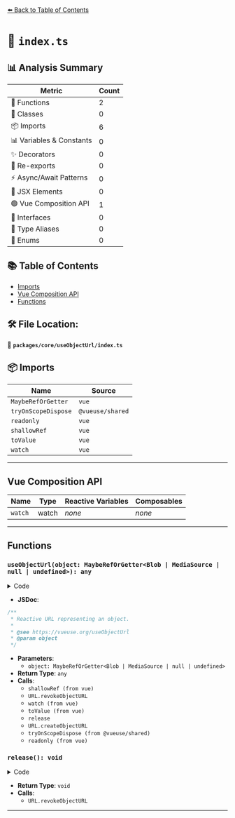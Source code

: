 [⬅️ Back to Table of Contents](../../../index.md)

# 📄 `index.ts`

## 📊 Analysis Summary

| Metric | Count |
|--------|-------|
| 🔧 Functions | 2 |
| 🧱 Classes | 0 |
| 📦 Imports | 6 |
| 📊 Variables & Constants | 0 |
| ✨ Decorators | 0 |
| 🔄 Re-exports | 0 |
| ⚡ Async/Await Patterns | 0 |
| 💠 JSX Elements | 0 |
| 🟢 Vue Composition API | 1 |
| 📐 Interfaces | 0 |
| 📑 Type Aliases | 0 |
| 🎯 Enums | 0 |

## 📚 Table of Contents

- [Imports](#imports)
- [Vue Composition API](#vue-composition-api)
- [Functions](#functions)

## 🛠️ File Location:
📂 **`packages/core/useObjectUrl/index.ts`**

## 📦 Imports

| Name | Source |
|------|--------|
| `MaybeRefOrGetter` | `vue` |
| `tryOnScopeDispose` | `@vueuse/shared` |
| `readonly` | `vue` |
| `shallowRef` | `vue` |
| `toValue` | `vue` |
| `watch` | `vue` |


---

## Vue Composition API

| Name | Type | Reactive Variables | Composables |
|------|------|-------------------|-------------|
| `watch` | watch | *none* | *none* |


---

## Functions

### `useObjectUrl(object: MaybeRefOrGetter<Blob | MediaSource | null | undefined>): any`

<details><summary>Code</summary>

```ts
export function useObjectUrl(object: MaybeRefOrGetter<Blob | MediaSource | null | undefined>) {
  const url = shallowRef<string | undefined>()

  const release = () => {
    if (url.value)
      URL.revokeObjectURL(url.value)

    url.value = undefined
  }

  watch(
    () => toValue(object),
    (newObject) => {
      release()

      if (newObject)
        url.value = URL.createObjectURL(newObject)
    },
    { immediate: true },
  )

  tryOnScopeDispose(release)

  return readonly(url)
}
```
</details>

- **JSDoc**:
```ts
/**
 * Reactive URL representing an object.
 *
 * @see https://vueuse.org/useObjectUrl
 * @param object
 */
```

- **Parameters**:
  - `object: MaybeRefOrGetter<Blob | MediaSource | null | undefined>`
- **Return Type**: `any`
- **Calls**:
  - `shallowRef (from vue)`
  - `URL.revokeObjectURL`
  - `watch (from vue)`
  - `toValue (from vue)`
  - `release`
  - `URL.createObjectURL`
  - `tryOnScopeDispose (from @vueuse/shared)`
  - `readonly (from vue)`
### `release(): void`

<details><summary>Code</summary>

```ts
() => {
    if (url.value)
      URL.revokeObjectURL(url.value)

    url.value = undefined
  }
```
</details>

- **Return Type**: `void`
- **Calls**:
  - `URL.revokeObjectURL`

---